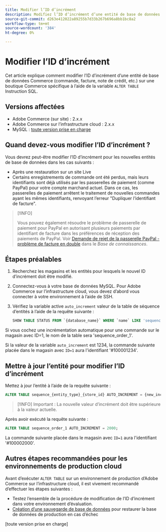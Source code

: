 ```yaml
---
title: Modifier l’ID d’incrément
description: Modifiez l’ID d’incrément d’une entité de base de données Commerce.
source-git-commit: d263e412022a89255b7d33b267b696a8bb1bc8a2
workflow-type: tm+mt
source-wordcount: '384'
ht-degree: 0%

---
```



# Modifier l’ID d’incrément

Cet article explique comment modifier l’ID d’incrément d’une entité de base de données Commerce (commande, facture, note de crédit, etc.) sur une boutique Commerce spécifique à l’aide de la variable `ALTER TABLE` Instruction SQL.

## Versions affectées

- Adobe Commerce (sur site) : 2.x.x
- Adobe Commerce sur l’infrastructure cloud : 2.x.x
- MySQL : [toute version prise en charge](../../installation/prerequisites/database/mysql.md)

## Quand devez-vous modifier l’ID d’incrément ?

Vous devrez peut-être modifier l’ID d’incrément pour les nouvelles entités de base de données dans les cas suivants :

- Après une restauration sur un site Live
- Certains enregistrements de commande ont été perdus, mais leurs identifiants sont déjà utilisés par les passerelles de paiement (comme PayPal) pour votre compte marchand actuel. Dans ce cas, les passerelles de paiement arrêtent le traitement de nouvelles commandes ayant les mêmes identifiants, renvoyant l’erreur &quot;Dupliquer l’identifiant de facture&quot;.

>[!INFO]
>
>Vous pouvez également résoudre le problème de passerelle de paiement pour PayPal en autorisant plusieurs paiements par identifiant de facture dans les préférences de réception des paiements de PayPal. Voir [Demande de rejet de la passerelle PayPal - problème de facture en double] dans le _Base de connaissances_.

## Étapes préalables

1. Recherchez les magasins et les entités pour lesquels le nouvel ID d’incrément doit être modifié.
1. Connectez-vous à votre base de données MySQL.
Pour Adobe Commerce sur l’infrastructure cloud, vous devez d’abord vous connecter à votre environnement à l’aide de SSH.
1. Vérifiez la variable active `auto_increment` valeur de la table de séquence d’entités à l’aide de la requête suivante :

   ```sql
   SHOW TABLE STATUS FROM `{database_name}` WHERE `name` LIKE 'sequence_{entity_type}_{store_id}';
   ```

Si vous cochez une incrémentation automatique pour une commande sur le magasin avec ID=1, le nom de la table sera &#39;sequence_order_1&#39;.

Si la valeur de la variable `auto_increment` est 1234, la commande suivante placée dans le magasin avec `ID=1` aura l&#39;identifiant &#39;#100001234&#39;.

## Mettre à jour l’entité pour modifier l’ID d’incrément

Mettez à jour l’entité à l’aide de la requête suivante :

```sql
ALTER TABLE sequence_{entity_type}_{store_id} AUTO_INCREMENT = {new_increment_value};
```

>[!INFO]
Important : La nouvelle valeur d’incrément doit être supérieure à la valeur actuelle.

Après avoir exécuté la requête suivante :

```sql
ALTER TABLE sequence_order_1 AUTO_INCREMENT = 2000;
```

La commande suivante placée dans le magasin avec `ID=1` aura l&#39;identifiant &#39;#100002000&#39;.

## Autres étapes recommandées pour les environnements de production cloud

Avant d’exécuter `ALTER TABLE` sur un environnement de production d’Adobe Commerce sur l’infrastructure cloud, il est vivement recommandé d’effectuer les étapes suivantes :

- Testez l’ensemble de la procédure de modification de l’ID d’incrément dans votre environnement d’évaluation.
- [Création d’une sauvegarde de base de données] pour restaurer la base de données de production en cas d’échec

<!-- Link Definitions -->

[Demande de rejet de la passerelle PayPal - problème de facture en double]: https://support.magento.com/hc/en-us/articles/115002457473
[Création d’une sauvegarde de base de données]: https://support.magento.com/hc/en-us/articles/360003254334
[toute version prise en charge]
